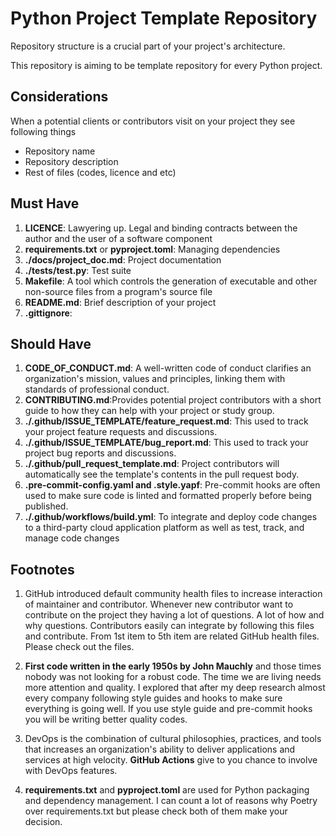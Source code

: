 
# Python Project Template Repository


Repository structure is a crucial part of your project's architecture.

This repository is aiming to be template repository for every Python project.

## Considerations

When a potential clients or contributors visit on your project they see following things
* Repository name
* Repository description
* Rest of files (codes, licence and etc)

## Must Have

1. **LICENCE**: Lawyering up. Legal and binding contracts between the author and the user of a software component
2. **requirements.txt** or **pyproject.toml**: Managing dependencies
3. **./docs/project_doc.md**: Project documentation
4. **./tests/test.py**: Test suite
5. **Makefile**: A tool which controls the generation of executable and other non-source files from a program's source file
6. **README.md**: Brief description of your project
7. **.gittignore**:

## Should Have

1. **CODE_OF_CONDUCT.md**: A well-written code of conduct clarifies an organization's mission, values and principles, linking them with standards of professional conduct.
2. **CONTRIBUTING.md**:Provides potential project contributors with a short guide to how they can help with your project or study group.
3. **./.github/ISSUE_TEMPLATE/feature_request.md**: This used to track your project feature requests and discussions.
4. **./.github/ISSUE_TEMPLATE/bug_report.md**: This used to track your project bug reports and discussions.
5. **./.github/pull_request_template.md**: Project contributors will automatically see the template's contents in the pull request body.
6. **.pre-commit-config.yaml and .style.yapf**: Pre-commit hooks are often used to make sure code is linted and formatted properly before being published.
7. **./.github/workflows/build.yml**: To integrate and deploy code changes to a third-party cloud application platform as well as test, track, and manage code changes

## Footnotes

1. GitHub introduced default community health files to increase interaction of maintainer and contributor. Whenever new contributor want to contribute on the project they having a lot of questions. A lot of how and why questions. Contributors easily can integrate by following this files and contribute. From 1st item to 5th item are related GitHub health files. Please check out the files.

2. **First code written in the early 1950s by John Mauchly** and those times nobody was not looking for a robust code. The time we are living needs more attention and quality. I explored that after my deep research almost every company following style guides and hooks to make sure everything is going well. If you use style guide and pre-commit hooks you will be writing better quality codes.

3. DevOps is the combination of cultural philosophies, practices, and tools that increases an organization's ability to deliver applications and services at high velocity. **GitHub Actions** give to you chance to involve with DevOps features.

4. **requirements.txt** and **pyproject.toml** are used for Python packaging and dependency management. I can count a lot of reasons why Poetry over requirements.txt but please check both of them make your decision.